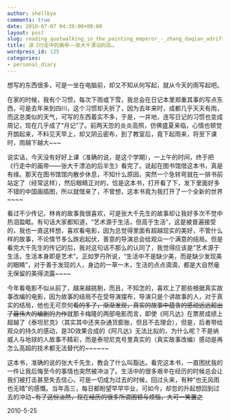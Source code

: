 ```yaml
---
author: shellbye
comments: true
date: 2010-07-07 04:39:00+00:00
layout: post
slug: reading_quotwalking_in_the_painting_emperor_-_zhang_daqian_adrift_after_
title: 读《行走中的画帝——张大千漂泊的后…
wordpress_id: 125
categories:
- personal_diary
---
```








想写的东西很多，可是一坐在电脑前，却又不知从何写起，就从今天的雨写起吧。







在家的时候，我有个习惯，每次下雨或下雪，我总会在日记本里郑重其事的写点东西，可是去年来到四川，这个习惯却夭折了，因为去年来时，成都几乎天天有雨，而这总类似的天气，可写的东西着实不多，于是，一并地，连写日记的习惯也变成周记，现在几乎成了“月记”了。前两天忽的炎炎高照，仿佛盛夏来临，心情也顿觉开朗起来，不料见天早上，却又阴云密布，到了教室后，竟下起雨来，将至下课时，雨越下越大~~~







说实话，今天没有好好上课（准确的说，是这个学期），一上午的时间，终于把《行走中的画帝——张大千漂泊的后半生》看完了。说起在图书馆借这本书，真是有缘。那天在图书馆馆内散步休息，不知什么原因，突然一个急转弯就在一排书前站定了（经常这样），然后眼睛正对的，恰是这本书，打开看了下，发下里面好多不错的中国画插图，所以就借来了，不曾想，这本书竟为我打开了一个全新的世界~~~~







看过不少传记，林肯的故事我很喜欢，可是张大千先生的故事却让我好多次不觉中热泪盈眶。有句话大家都知道，“艺术源于生活，但高于生活”，这是被普遍接受的，我也一直这样想，喜欢看电影，因为总觉得里面有超越现实的美好，不管什么样的故事，不论情节多么跌宕起伏，善意的导演总会给观众一个满意的结局。但是看完大千先生的传记的后，我对这句话不那么的认同了，我觉得应该是“艺术源于生活，生活本身即是艺术”。正如罗丹所说，“生活中不是缺少美，而是缺少发现美的眼睛”，对于善于发现的人，身边的一草一木，生活的点点滴滴，都是大自然毫无保留的美得流露~~~~







今年看电影不似从前了，越来越挑剔，而且，不知怎的，喜欢上了那些根据真实故事改编的电影，因为故事的结局不在受导演摆布，导演只是个讲故事的人，对于真实的结局，他也无可奈何~~看的多了，渐渐发现，真实的故事中蕴含的感动远远超出了最伟大的编剧的力作~~就那卡梅隆的两部电影而言，即使《阿凡达》在票房成绩上超越了《泰坦尼克》（其实其中还夹杂通货膨胀，但且不去理会），但是，后者带给观众的持久的感动，是3D效果合成的《阿凡达》无法比拟的，为什么呢？不是纳威人与地球的人故事不精彩，而是泰坦尼克号里真实的（真实故事改编）感动是再怎么高超的技术都无法替代的~~~~~~







这本书，准确的说的张大千先生，教会了什么叫豁达。看完这本书，一直困扰我的一件让我后悔至今的事情也突然被冲淡了。生活中的很多艰辛在经历的时候总会让我们被打击甚至失去信心，可是一切成为过去的时候，回过头来，有种“也无风雨也无晴”的感慨。当年高三，每日都盼望早早毕业，可如今，却忽的升起想回到过去的冲动~~~有了这份淡然，现在经历的很多所谓困顿与烦恼，大可一笑置之~~












2010-5-25							
		
